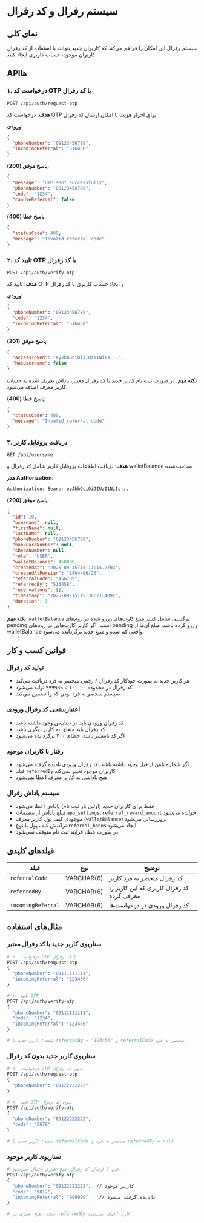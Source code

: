 # سیستم رفرال و کد رفرال

## نمای کلی
سیستم رفرال این امکان را فراهم می‌کند که کاربران جدید بتوانند با استفاده از کد رفرال کاربران موجود، حساب کاربری ایجاد کنند.

## APIها

### ۱. درخواست کد OTP با کد رفرال
```
POST /api/auth/request-otp
```

**هدف**: درخواست کد OTP برای احراز هویت با امکان ارسال کد رفرال

**ورودی**:
```json
{
  "phoneNumber": "09123456789",
  "incomingReferral": "516458"
}
```

**پاسخ موفق (200)**:
```json
{
  "message": "OTP sent successfully",
  "phoneNumber": "09123456789",
  "code": "1234",
  "canUseReferral": false
}
```

**پاسخ خطا (400)**:
```json
{
  "statusCode": 400,
  "message": "Invalid referral code"
}
```

### ۲. تایید کد OTP با کد رفرال
```
POST /api/auth/verify-otp
```

**هدف**: تایید کد OTP و ایجاد حساب کاربری با کد رفرال

**ورودی**:
```json
{
  "phoneNumber": "09123456789",
  "code": "1234",
  "incomingReferral": "516458"
}
```

**پاسخ موفق (201)**:
```json
{
  "accessToken": "eyJhbGciOiJIUzI1NiIs...",
  "hasUsername": false
}
```

**نکته مهم**: در صورت ثبت نام کاربر جدید با کد رفرال معتبر، پاداش تعریف شده به حساب کاربر معرف اضافه می‌شود.

**پاسخ خطا (400)**:
```json
{
  "statusCode": 400,
  "message": "Invalid referral code"
}
```

### ۳. دریافت پروفایل کاربر
```
GET /api/users/me
```

**هدف**: دریافت اطلاعات پروفایل کاربر شامل کد رفرال و walletBalance محاسبه‌شده

**هدر Authorization**:
```
Authorization: Bearer eyJhbGciOiJIUzI1NiIs...
```

**پاسخ موفق (200)**:
```json
{
  "id": 10,
  "username": null,
  "firstName": null,
  "lastName": null,
  "phoneNumber": "09123456789",
  "bankCardNumber": null,
  "shebaNumber": null,
  "role": "USER",
  "walletBalance": 450000,
  "createdAt": "2025-09-15T15:11:15.270Z",
  "createdAtPersian": "1404/06/26",
  "referralCode": "456789",
  "referredBy": "516458",
  "reservations": [],
  "timestamp": "2025-09-15T15:38:21.409Z",
  "duration": 3
}
```

**نکته مهم**: `walletBalance` برگشتی شامل کسر مبلغ کارت‌های رزرو شده در روم‌های pending است. اگر کاربر کارت‌هایی در روم‌های pending رزرو کرده باشد، مبلغ آن‌ها از walletBalance واقعی کم شده و مبلغ جدید برگردانده می‌شود.

## قوانین کسب و کار

### تولید کد رفرال
- هر کاربر جدید به صورت خودکار کد رفرال ۶ رقمی منحصر به فرد دریافت می‌کند
- کد رفرال در محدوده ۱۰۰۰۰۰ تا ۹۹۹۹۹۹ تولید می‌شود
- سیستم منحصر به فرد بودن کد را تضمین می‌کند

### اعتبارسنجی کد رفرال ورودی
- کد رفرال ورودی باید در دیتابیس وجود داشته باشد
- کد رفرال باید متعلق به کاربر دیگری باشد
- اگر کد نامعتبر باشد، خطای ۴۰۰ برگردانده می‌شود

### رفتار با کاربران موجود
- اگر شماره تلفن از قبل وجود داشته باشد، کد رفرال ورودی نادیده گرفته می‌شود
- فیلد `referredBy` کاربران موجود تغییر نمی‌کند
- هیچ پاداشی به کاربر معرف اعطا نمی‌شود

### سیستم پاداش رفرال
- فقط برای کاربران جدید (اولین بار ثبت نام) پاداش اعطا می‌شود
- مبلغ پاداش از تنظیمات `app_settings.referral_reward_amount` خوانده می‌شود
- موجودی کیف پول کاربر معرف (`walletBalance`) بروزرسانی می‌شود
- تراکنش کیف پول با نوع `referral_bonus` ایجاد می‌شود
- در صورت خطا، فرایند ثبت نام متوقف نمی‌شود

## فیلدهای کلیدی

| فیلد | نوع | توضیح |
|------|-----|-------|
| `referralCode` | VARCHAR(6) | کد رفرال منحصر به فرد کاربر |
| `referredBy` | VARCHAR(6) | کد رفرال کاربری که این کاربر را معرفی کرده |
| `incomingReferral` | VARCHAR(6) | کد رفرال ورودی در درخواست‌ها |

## مثال‌های استفاده

### سناریوی کاربر جدید با کد رفرال معتبر
```bash
# ۱. درخواست OTP با کد رفرال
POST /api/auth/request-otp
{
  "phoneNumber": "09111111111",
  "incomingReferral": "123456"
}

# ۲. تایید OTP
POST /api/auth/verify-otp
{
  "phoneNumber": "09111111111",
  "code": "1234",
  "incomingReferral": "123456"
}

# نتیجه: کاربر جدید با referredBy = "123456" و referralCode منحصر به فرد
```

### سناریوی کاربر جدید بدون کد رفرال
```bash
# ۱. درخواست OTP بدون کد رفرال
POST /api/auth/request-otp
{
  "phoneNumber": "09122222222"
}

# ۲. تایید OTP بدون کد رفرال
POST /api/auth/verify-otp
{
  "phoneNumber": "09122222222",
  "code": "5678"
}

# نتیجه: کاربر جدید با referralCode منحصر به فرد و referredBy = null
```

### سناریوی کاربر موجود
```bash
# حتی با ارسال کد رفرال، هیچ تغییری اعمال نمی‌شود
POST /api/auth/verify-otp
{
  "phoneNumber": "09122222222",  // کاربر موجود
  "code": "9012",
  "incomingReferral": "999999"    // نادیده گرفته می‌شود
}

# نتیجه: هیچ تغییری در referredBy کاربر اعمال نمی‌شود
```










